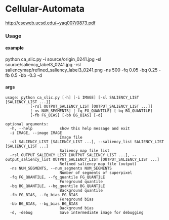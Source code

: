 # Cellular-Automata

http://cseweb.ucsd.edu/~yaq007/0873.pdf


### Usage

#### example

python ca_slic.py -i source/origin_0241.jpg -sl source/saliency_label3_0241.jpg -rsl saliencymap/refined_saliency_label3_0241.png -ns 500 -fq 0.05 -bq 0.25 -fb 0.5 -bb -0.3 -d

#### args

    usage: python ca_slic.py [-h] [-i IMAGE] [-sl SALIENCY_LIST [SALIENCY_LIST ...]]
               [-rsl OUTPUT_SALIENCY_LIST [OUTPUT_SALIENCY_LIST ...]]
               [-ns NUM_SEGMENTS] [-fq FG_QUANTILE] [-bq BG_QUANTILE]
               [-fb FG_BIAS] [-bb BG_BIAS] [-d]

    optional arguments:
      -h, --help            show this help message and exit
      -i IMAGE, --image IMAGE
                            Image file
      -sl SALIENCY_LIST [SALIENCY_LIST ...], --saliency_list SALIENCY_LIST [SALIENCY_LIST ...]
                            Saliency map file list
      -rsl OUTPUT_SALIENCY_LIST [OUTPUT_SALIENCY_LIST ...], --output_saliency_list OUTPUT_SALIENCY_LIST [OUTPUT_SALIENCY_LIST ...]
                            Refined saliency map file (output)
      -ns NUM_SEGMENTS, --num_segments NUM_SEGMENTS
                            Number of segments of superpixel
      -fq FG_QUANTILE, --fg_quantile FG_QUANTILE
                            Foreground quantile
      -bq BG_QUANTILE, --bg_quantile BG_QUANTILE
                            Background quantile
      -fb FG_BIAS, --fg_bias FG_BIAS
                            Foreground bias
      -bb BG_BIAS, --bg_bias BG_BIAS
                            Background bias
      -d, -debug            Save intermediate image for debugging
